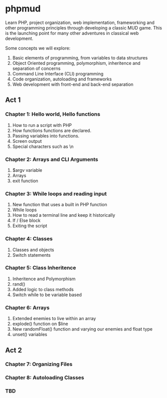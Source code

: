 phpmud
======

Learn PHP, project organization, web implementation, frameworking and other programming principles through developing a classic MUD game. This is the launching point for many other adventures in classical web development.

Some concepts we will explore:
1. Basic elements of programming, from variables to data structures
2. Object Oriented programming, polymorphism, inheritence and separation of concerns
3. Command Line Interface (CLI) programming
4. Code organization, autoloading and frameworks
5. Web development with front-end and back-end separation

## Act 1

### Chapter 1: Hello world, Hello functions
1. How to run a script with PHP
2. How functions functions are declared.
3. Passing variables into functions.
4. Screen output
5. Special characters such as \n

### Chapter 2: Arrays and CLI Arguments
1. $argv variable
2. Arrays
3. exit function

### Chapter 3: While loops and reading input
1. New function that uses a built in PHP function
2. While loops
3. How to read a terminal line and keep it historically
4. If / Else block
5. Exiting the script

### Chapter 4: Classes
1. Classes and objects
2. Switch statements

### Chapter 5: Class Inheritence
1. Inheritence and Polymorphism
2. rand()
3. Added logic to class methods
4. Switch while to be variable based

### Chapter 6: Arrays
1. Extended enemies to live within an array
2. explode() function on $line
3. New randomFloat() function and varying our enemies and float type
4. unset() variables

## Act 2

### Chapter 7: Organizing Files

### Chapter 8: Autoloading Classes

### TBD 
